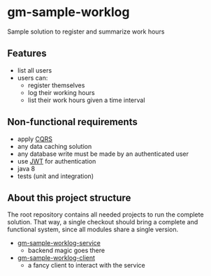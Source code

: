 # gm-sample-worklog

Sample solution to register and summarize work hours

## Features

- list all users
- users can:
  - register themselves
  - log their working hours
  - list their work hours given a time interval

## Non-functional requirements

- apply [CQRS](https://martinfowler.com/bliki/CQRS.html)
- any data caching solution
- any database write must be made by an authenticated user
- use [JWT](https://jwt.io/) for authentication
- java 8
- tests (unit and integration)

## About this project structure

The root repository contains all needed projects to run the complete solution.
That way, a single checkout should bring a complete and functional system, since all modules share a single version.

- [gm-sample-worklog-service](gm-sample-worklog-service/README.md)
  - backend magic goes there
- [gm-sample-worklog-client](gm-sample-worklog-client/README.md)
  - a fancy client to interact with the service
